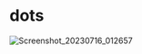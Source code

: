 # dots

![Screenshot_20230716_012657](https://github.com/ms-bis/dots/assets/87420375/abdc0a35-d49b-414e-92d6-10d6e2f9e0ef)

